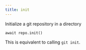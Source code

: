 ```yaml
---
title: init
---
```


<div class="lead">Initialize a git repository in a directory</div>

`await repo.init()`

This is equivalent to calling `git init`.
